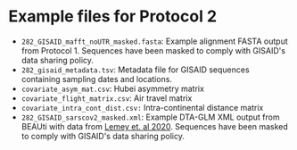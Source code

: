 # Example files for Protocol 2

* `282_GISAID_mafft_noUTR_masked.fasta`: Example alignment FASTA output from Protocol 1. Sequences have been masked to comply with GISAID's data sharing policy.
* `282_gisaid_metadata.tsv`: Metadata file for GISAID sequences containing sampling dates and locations.
* `covariate_asym_mat.csv`: Hubei asymmetry matrix
* `covariate_flight_matrix.csv`: Air travel matrix
* `covariate_intra_cont_dist.csv:` Intra-continental distance matrix
* `282_GISAID_sarscov2_masked.xml`: Example DTA-GLM XML output from BEAUti with data from [Lemey et. al 2020](https://www.nature.com/articles/s41467-020-18877-9). Sequences have been masked to comply with GISAID's data sharing policy.